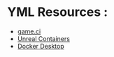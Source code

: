 # YML Resources : 

- [game.ci](https://game.ci/)
- [Unreal Containers](https://unrealcontainers.com/)
- [Docker Desktop](https://www.docker.com/products/docker-desktop/)

